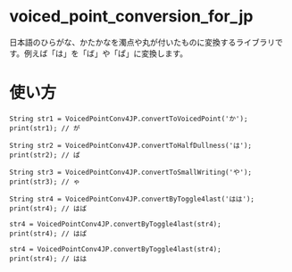 # voiced_point_conversion_for_jp
日本語のひらがな、かたかなを濁点や丸が付いたものに変換するライブラリです。例えば「は」を「ば」や「ぱ」に変換します。

# 使い方
```
String str1 = VoicedPointConv4JP.convertToVoicedPoint('か');
print(str1); // が

String str2 = VoicedPointConv4JP.convertToHalfDullness('は');
print(str2); // ぱ

String str3 = VoicedPointConv4JP.convertToSmallWriting('や');
print(str3); // ゃ

String str4 = VoicedPointConv4JP.convertByToggle4last('はは');
print(str4); // はば

str4 = VoicedPointConv4JP.convertByToggle4last(str4);
print(str4); // はぱ

str4 = VoicedPointConv4JP.convertByToggle4last(str4);
print(str4); // はは
```
